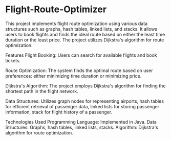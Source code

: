 # Flight-Route-Optimizer
This project implements flight route optimization using various data structures such as graphs, hash tables, linked lists, and stacks. It allows users to book flights and finds the ideal route based on either the least time duration or the least price. The project utilizes Dijkstra's algorithm for route optimization.

Features
Flight Booking: Users can search for available flights and book tickets.

Route Optimization: The system finds the optimal route based on user preferences: either minimizing time duration or minimizing price.

Dijkstra's Algorithm: The project employs Dijkstra's algorithm for finding the shortest path in the flight network.

Data Structures: Utilizes graph nodes for representing airports, hash tables for efficient retrieval of passenger data, linked lists for storing passenger information, stack for flight history of a passenger.

Technologies Used
Programming Language: Implemented in Java.
Data Structures: Graphs, hash tables, linked lists, stacks.
Algorithm: Dijkstra's algorithm for route optimization.
